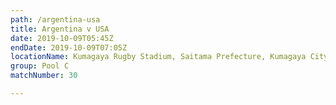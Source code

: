 ```yaml
---
path: /argentina-usa
title: Argentina v USA
date: 2019-10-09T05:45Z
endDate: 2019-10-09T07:05Z
locationName: Kumagaya Rugby Stadium, Saitama Prefecture, Kumagaya City
group: Pool C
matchNumber: 30

---
```

